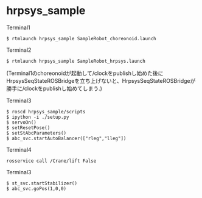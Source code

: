 # hrpsys_sample

Terminal1
```
$ rtmlaunch hrpsys_sample SampleRobot_choreonoid.launch
```

Terminal2
```
$ rtmlaunch hrpsys_sample SampleRobot_hrpsys.launch
```
(Terminal1のchoreonoidが起動して/clockをpublishし始めた後にHrpsysSeqStateROSBridgeを立ち上げないと、HrpsysSeqStateROSBridgeが勝手に/clockをpublishし始めてしまう.)

Terminal3
```
$ roscd hrpsys_sample/scripts
$ ipython -i ./setup.py
$ servoOn()
$ setResetPose()
$ setStAbcParameters()
$ abc_svc.startAutoBalancer(["rleg","lleg"])
```

Terminal4
```
rosservice call /Crane/lift False
```

Terminal3
```
$ st_svc.startStabilizer()
$ abc_svc.goPos(1,0,0)
```